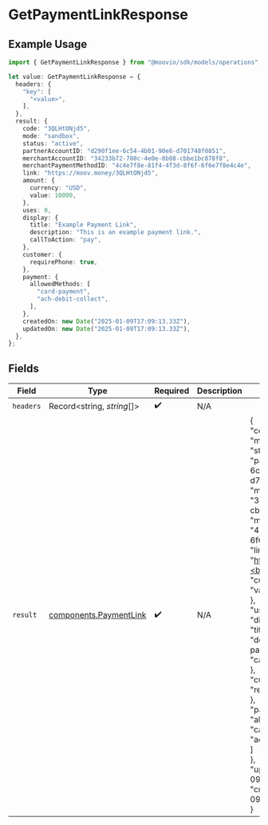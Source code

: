 # GetPaymentLinkResponse

## Example Usage

```typescript
import { GetPaymentLinkResponse } from "@moovio/sdk/models/operations";

let value: GetPaymentLinkResponse = {
  headers: {
    "key": [
      "<value>",
    ],
  },
  result: {
    code: "3QLHtONjd5",
    mode: "sandbox",
    status: "active",
    partnerAccountID: "d290f1ee-6c54-4b01-90e6-d701748f0851",
    merchantAccountID: "34233b72-780c-4e0e-8b08-cbbe1bc878f8",
    merchantPaymentMethodID: "4c4e7f8e-81f4-4f3d-8f6f-6f6e7f8e4c4e",
    link: "https://moov.money/3QLHtONjd5",
    amount: {
      currency: "USD",
      value: 10000,
    },
    uses: 0,
    display: {
      title: "Example Payment Link",
      description: "This is an example payment link.",
      callToAction: "pay",
    },
    customer: {
      requirePhone: true,
    },
    payment: {
      allowedMethods: [
        "card-payment",
        "ach-debit-collect",
      ],
    },
    createdOn: new Date("2025-01-09T17:09:13.33Z"),
    updatedOn: new Date("2025-01-09T17:09:13.33Z"),
  },
};
```

## Fields

| Field                                                                                                                                                                                                                                                                                                                                                                                                                                                                                                                                                                                                                                                                                      | Type                                                                                                                                                                                                                                                                                                                                                                                                                                                                                                                                                                                                                                                                                       | Required                                                                                                                                                                                                                                                                                                                                                                                                                                                                                                                                                                                                                                                                                   | Description                                                                                                                                                                                                                                                                                                                                                                                                                                                                                                                                                                                                                                                                                | Example                                                                                                                                                                                                                                                                                                                                                                                                                                                                                                                                                                                                                                                                                    |
| ------------------------------------------------------------------------------------------------------------------------------------------------------------------------------------------------------------------------------------------------------------------------------------------------------------------------------------------------------------------------------------------------------------------------------------------------------------------------------------------------------------------------------------------------------------------------------------------------------------------------------------------------------------------------------------------ | ------------------------------------------------------------------------------------------------------------------------------------------------------------------------------------------------------------------------------------------------------------------------------------------------------------------------------------------------------------------------------------------------------------------------------------------------------------------------------------------------------------------------------------------------------------------------------------------------------------------------------------------------------------------------------------------ | ------------------------------------------------------------------------------------------------------------------------------------------------------------------------------------------------------------------------------------------------------------------------------------------------------------------------------------------------------------------------------------------------------------------------------------------------------------------------------------------------------------------------------------------------------------------------------------------------------------------------------------------------------------------------------------------ | ------------------------------------------------------------------------------------------------------------------------------------------------------------------------------------------------------------------------------------------------------------------------------------------------------------------------------------------------------------------------------------------------------------------------------------------------------------------------------------------------------------------------------------------------------------------------------------------------------------------------------------------------------------------------------------------ | ------------------------------------------------------------------------------------------------------------------------------------------------------------------------------------------------------------------------------------------------------------------------------------------------------------------------------------------------------------------------------------------------------------------------------------------------------------------------------------------------------------------------------------------------------------------------------------------------------------------------------------------------------------------------------------------ |
| `headers`                                                                                                                                                                                                                                                                                                                                                                                                                                                                                                                                                                                                                                                                                  | Record<string, *string*[]>                                                                                                                                                                                                                                                                                                                                                                                                                                                                                                                                                                                                                                                                 | :heavy_check_mark:                                                                                                                                                                                                                                                                                                                                                                                                                                                                                                                                                                                                                                                                         | N/A                                                                                                                                                                                                                                                                                                                                                                                                                                                                                                                                                                                                                                                                                        |                                                                                                                                                                                                                                                                                                                                                                                                                                                                                                                                                                                                                                                                                            |
| `result`                                                                                                                                                                                                                                                                                                                                                                                                                                                                                                                                                                                                                                                                                   | [components.PaymentLink](../../models/components/paymentlink.md)                                                                                                                                                                                                                                                                                                                                                                                                                                                                                                                                                                                                                           | :heavy_check_mark:                                                                                                                                                                                                                                                                                                                                                                                                                                                                                                                                                                                                                                                                         | N/A                                                                                                                                                                                                                                                                                                                                                                                                                                                                                                                                                                                                                                                                                        | {<br/>"code": "3QLHtONjd5",<br/>"mode": "sandbox",<br/>"status": "active",<br/>"partnerAccountID": "d290f1ee-6c54-4b01-90e6-d701748f0851",<br/>"merchantAccountID": "34233b72-780c-4e0e-8b08-cbbe1bc878f8",<br/>"merchantPaymentMethodID": "4c4e7f8e-81f4-4f3d-8f6f-6f6e7f8e4c4e",<br/>"link": "https://moov.money/3QLHtONjd5",<br/>"amount": {<br/>"currency": "USD",<br/>"value": 10000<br/>},<br/>"uses": 0,<br/>"display": {<br/>"title": "Example Payment Link",<br/>"description": "This is an example payment link.",<br/>"callToAction": "pay"<br/>},<br/>"customer": {<br/>"requirePhone": true<br/>},<br/>"payment": {<br/>"allowedMethods": [<br/>"card-payment",<br/>"ach-debit-collect"<br/>]<br/>},<br/>"updatedOn": "2025-01-09T17:09:13.33Z",<br/>"createdOn": "2025-01-09T17:09:13.33Z"<br/>} |